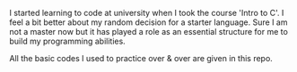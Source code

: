 I started learning to code at university when I took the course 'Intro to C'. I feel a bit better about my random decision for a starter language. Sure I am not a master now but it has played a role as an essential structure for me to build my programming abilities.

All the basic codes I used to practice over & over are given in this repo.
